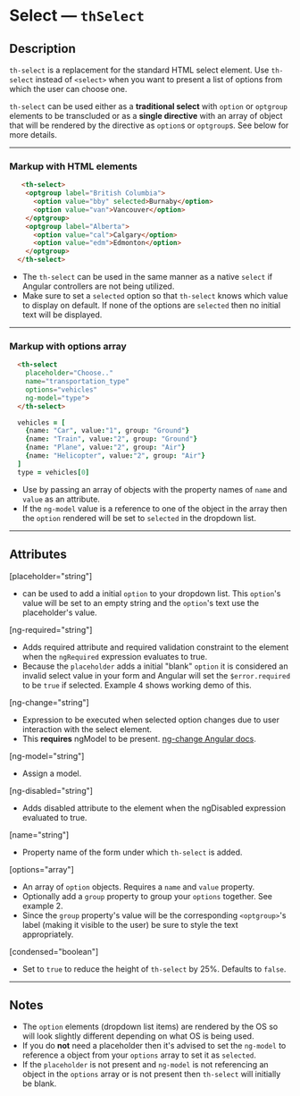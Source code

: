 # Select — `thSelect`

## Description
`th-select` is a replacement for the standard HTML select element. Use `th-select`
instead of `<select>` when you want to present a list of options from which the
user can choose one.

`th-select` can be used either as a **traditional select**  with `option` or `optgroup`
elements to be transcluded or as a **single directive** with an array of object
that will be rendered by the directive as `option`s or `optgroup`s. See below for
more details.

---
### Markup with HTML elements
```html
   <th-select>
    <optgroup label="British Columbia">
      <option value="bby" selected>Burnaby</option>
      <option value="van">Vancouver</option>
    </optgroup>
    <optgroup label="Alberta">
      <option value="cal">Calgary</option>
      <option value="edm">Edmonton</option>
    </optgroup>
  </th-select>
```

- The `th-select` can be used in the same manner as a native `select` if Angular
controllers are not being utilized.
- Make sure to set a `selected` option so that `th-select` knows which value
to display on default. If none of the options are `selected` then no initial
text will be displayed.

---
### Markup with options array
```html
  <th-select
    placeholder="Choose.."
    name="transportation_type"
    options="vehicles"
    ng-model="type">
  </th-select>
```
```coffeescript
  vehicles = [
    {name: "Car", value:"1", group: "Ground"}
    {name: "Train", value:"2", group: "Ground"}
    {name: "Plane", value:"2", group: "Air"}
    {name: "Helicopter", value:"2", group: "Air"}
  ]
  type = vehicles[0]
```

- Use by passing an array of objects with the property names of `name` and `value`
as an attribute.
- If the `ng-model` value is a reference to one of the object in the array then the
`option` rendered will be set to `selected` in the dropdown list.

---
## Attributes

[placeholder="string"]
- can be used to add a initial `option` to your dropdown list. This `option`'s
value will be set to an empty string and the `option`'s text use the placeholder's
value.

[ng-required="string"]
- Adds required attribute and required validation constraint to the element when
the `ngRequired` expression evaluates to true.
- Because the `placeholder` adds a initial "blank" `option` it is considered an
invalid select value in your form and Angular will set the `$error.required` to
be `true` if selected. Example 4 shows working demo of this.

[ng-change="string"]
- Expression to be executed when selected option changes due to user interaction
with the select element.
- This **requires** ngModel to be present.
[ng-change Angular docs](https://docs.angularjs.org/api/ng/directive/ngChange).

[ng-model="string"]
- Assign a model.

[ng-disabled="string"]
- Adds disabled attribute to the element when the ngDisabled expression evaluated
to true.

[name="string"]
- Property name of the form under which `th-select` is added.

[options="array"]
- An array of `option` objects. Requires a `name` and `value` property.
- Optionally add a `group` property to group your `options` together. See example 2.
- Since the `group` property's value will be the corresponding `<optgroup>`'s label
(making it visible to the user) be sure to style the text appropriately.

[condensed="boolean"]
- Set to `true` to reduce the height of `th-select` by 25%. Defaults to `false`.

---
## Notes
- The `option` elements (dropdown list items) are rendered by the OS so will look
slightly different depending on what OS is being used.
- If you do **not** need a placeholder then it's advised to set the `ng-model` to
reference a object from your `options` array to set it as `selected`.
- If the `placeholder` is not present and `ng-model` is not referencing an object
in the `options` array or is not present then `th-select` will initially be blank.
